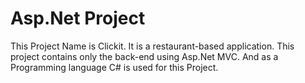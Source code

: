 # Asp.Net Project
This Project Name is Clickit. It is a restaurant-based application. This project contains only the back-end using Asp.Net MVC. And as a Programming language C# is used for this Project.
